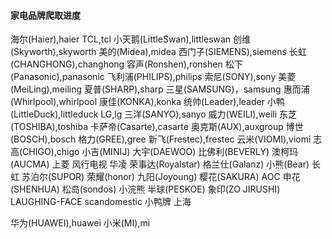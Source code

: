 #### 家电品牌爬取进度

海尔(Haier),haier
TCL,tcl
小天鹅(LittleSwan),littleswan
创维(Skyworth),skyworth
美的(Midea),midea
西门子(SIEMENS),siemens
长虹(CHANGHONG),changhong
容声(Ronshen),ronshen
松下(Panasonic),panasonic
飞利浦(PHILIPS),philips
索尼(SONY),sony
美菱(MeiLing),meiling
夏普(SHARP),sharp
三星(SAMSUNG)，samsung
惠而浦(Whirlpool),whirlpool
康佳(KONKA),konka
统帅(Leader),leader
小鸭(LittleDuck),littleduck
LG,lg
三洋(SANYO),sanyo
威力(WEILI),weili
东芝(TOSHIBA),toshiba
卡萨帝(Casarte),casarte
奥克斯(AUX),auxgroup
博世(BOSCH),bosch
格力(GREE),gree
新飞(Frestec),frestec
云米(VIOMI),viomi
志高(CHIGO),chigo
小吉(MINIJ)
大宇(DAEWOO)
比佛利(BEVERLY)
澳柯玛(AUCMA)
上菱
风行电视
华凌
荣事达(Royalstar)
格兰仕(Galanz)
小熊(Bear)
长虹
苏泊尔(SUPOR)
荣耀(honor)
九阳(Joyoung)
樱花(SAKURA)
AOC
申花(SHENHUA)
松岛(sondos)
小浣熊
半球(PESKOE)
象印(ZO JIRUSHI)
LAUGHING-FACE
scandomestic
小鸭牌
上海

华为(HUAWEI),huawei
小米(MI),mi
